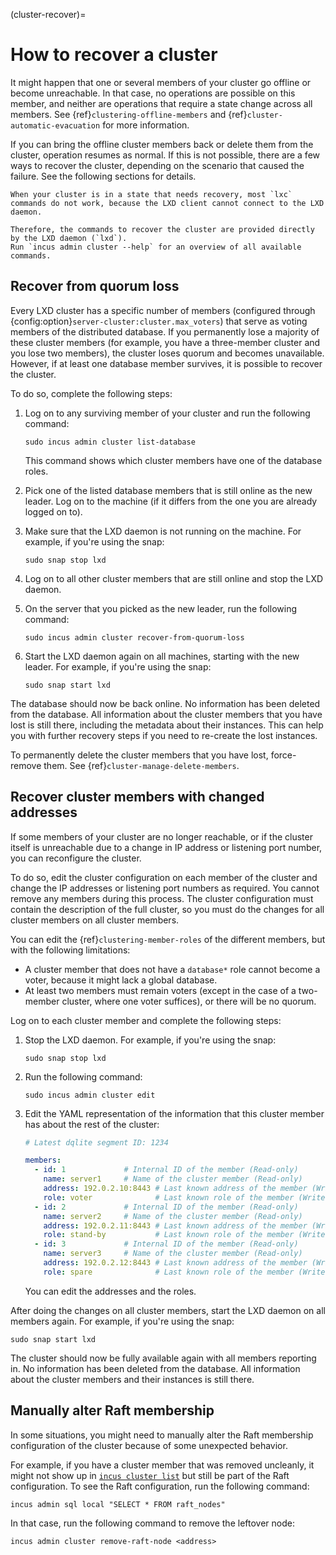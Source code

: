 (cluster-recover)=
# How to recover a cluster

It might happen that one or several members of your cluster go offline or become unreachable.
In that case, no operations are possible on this member, and neither are operations that require a state change across all members.
See {ref}`clustering-offline-members` and {ref}`cluster-automatic-evacuation` for more information.

If you can bring the offline cluster members back or delete them from the cluster, operation resumes as normal.
If this is not possible, there are a few ways to recover the cluster, depending on the scenario that caused the failure.
See the following sections for details.

```{note}
When your cluster is in a state that needs recovery, most `lxc` commands do not work, because the LXD client cannot connect to the LXD daemon.

Therefore, the commands to recover the cluster are provided directly by the LXD daemon (`lxd`).
Run `incus admin cluster --help` for an overview of all available commands.
```

## Recover from quorum loss

Every LXD cluster has a specific number of members (configured through {config:option}`server-cluster:cluster.max_voters`) that serve as voting members of the distributed database.
If you permanently lose a majority of these cluster members (for example, you have a three-member cluster and you lose two members), the cluster loses quorum and becomes unavailable.
However, if at least one database member survives, it is possible to recover the cluster.

To do so, complete the following steps:

1. Log on to any surviving member of your cluster and run the following command:

       sudo incus admin cluster list-database

   This command shows which cluster members have one of the database roles.
1. Pick one of the listed database members that is still online as the new leader.
   Log on to the machine (if it differs from the one you are already logged on to).
1. Make sure that the LXD daemon is not running on the machine.
   For example, if you're using the snap:

       sudo snap stop lxd

1. Log on to all other cluster members that are still online and stop the LXD daemon.
1. On the server that you picked as the new leader, run the following command:

       sudo incus admin cluster recover-from-quorum-loss

1. Start the LXD daemon again on all machines, starting with the new leader.
   For example, if you're using the snap:

       sudo snap start lxd

The database should now be back online.
No information has been deleted from the database.
All information about the cluster members that you have lost is still there, including the metadata about their instances.
This can help you with further recovery steps if you need to re-create the lost instances.

To permanently delete the cluster members that you have lost, force-remove them.
See {ref}`cluster-manage-delete-members`.

## Recover cluster members with changed addresses

If some members of your cluster are no longer reachable, or if the cluster itself is unreachable due to a change in IP address or listening port number, you can reconfigure the cluster.

To do so, edit the cluster configuration on each member of the cluster and change the IP addresses or listening port numbers as required.
You cannot remove any members during this process.
The cluster configuration must contain the description of the full cluster, so you must do the changes for all cluster members on all cluster members.

You can edit the {ref}`clustering-member-roles` of the different members, but with the following limitations:

- A cluster member that does not have a `database*` role cannot become a voter, because it might lack a global database.
- At least two members must remain voters (except in the case of a two-member cluster, where one voter suffices), or there will be no quorum.

Log on to each cluster member and complete the following steps:

1. Stop the LXD daemon.
   For example, if you're using the snap:

       sudo snap stop lxd

1. Run the following command:

       sudo incus admin cluster edit

1. Edit the YAML representation of the information that this cluster member has about the rest of the cluster:

   ```yaml
   # Latest dqlite segment ID: 1234

   members:
     - id: 1             # Internal ID of the member (Read-only)
       name: server1     # Name of the cluster member (Read-only)
       address: 192.0.2.10:8443 # Last known address of the member (Writeable)
       role: voter              # Last known role of the member (Writeable)
     - id: 2             # Internal ID of the member (Read-only)
       name: server2     # Name of the cluster member (Read-only)
       address: 192.0.2.11:8443 # Last known address of the member (Writeable)
       role: stand-by           # Last known role of the member (Writeable)
     - id: 3             # Internal ID of the member (Read-only)
       name: server3     # Name of the cluster member (Read-only)
       address: 192.0.2.12:8443 # Last known address of the member (Writeable)
       role: spare              # Last known role of the member (Writeable)
   ```

   You can edit the addresses and the roles.

After doing the changes on all cluster members, start the LXD daemon on all members again.
For example, if you're using the snap:

    sudo snap start lxd

The cluster should now be fully available again with all members reporting in.
No information has been deleted from the database.
All information about the cluster members and their instances is still there.

## Manually alter Raft membership

In some situations, you might need to manually alter the Raft membership configuration of the cluster because of some unexpected behavior.

For example, if you have a cluster member that was removed uncleanly, it might not show up in [`incus cluster list`](incus_cluster_list.md) but still be part of the Raft configuration.
To see the Raft configuration, run the following command:

    incus admin sql local "SELECT * FROM raft_nodes"

In that case, run the following command to remove the leftover node:

    incus admin cluster remove-raft-node <address>
